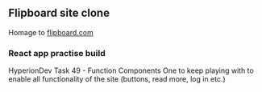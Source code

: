 ## Flipboard site clone

Homage to [flipboard.com](http://www.flipboard.com)

### React app practise build

HyperionDev Task 49 - Function Components
One to keep playing with to enable all functionality of the site (buttons, read more, log in etc.)
